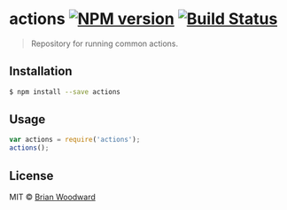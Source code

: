 # actions [![NPM version](https://badge.fury.io/js/actions.svg)](https://npmjs.org/package/actions) [![Build Status](https://travis-ci.org/transparent/actions.svg?branch=master)](https://travis-ci.org/transparent/actions)

> Repository for running common actions.

## Installation

```sh
$ npm install --save actions
```

## Usage

```js
var actions = require('actions');
actions();
```

## License

MIT © [Brian Woodward](https://doowb.com)
